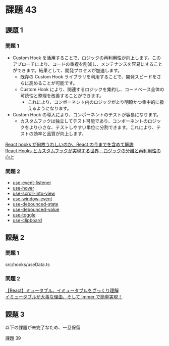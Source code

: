 # 課題 43

## 課題 1

### 問題 1

- Custom Hook を活用することで、ロジックの再利用性が向上します。このアプローチにより、コードの重複を削減し、メンテナンスを容易にすることができます。結果として、開発プロセスが加速します。
  - 既存の Custom Hook ライブラリを利用することで、開発スピードをさらに高めることが可能です。
  - Custom Hook により、関連するロジックを集約し、コードベース全体の可読性と整理を改善することができます。
    - これにより、コンポーネント内のロジックがより明瞭かつ集中的に扱えるようになります。
- Custom Hook の導入により、コンポーネントのテストが容易になります。
  - カスタムフックは独立してテスト可能であり、コンポーネントのロジックをより小さな、テストしやすい単位に分割できます。これにより、テストの効率と品質が向上します。

[React hooks が何故うれしいのか、React の今までを含めて解説](https://qiita.com/_muraham/items/d31628e15ed6ff6e3f58)  
[React Hooks とカスタムフックが実現する世界 - ロジックの分離と再利用性の向上](https://qiita.com/sonatard/items/617f324228f75b9c802f)

### 問題 2

- [use-event-listener](https://mantine.dev/hooks/use-event-listener/)
- [use-hover](https://mantine.dev/hooks/use-hover/)
- [use-scroll-into-view](https://mantine.dev/hooks/use-scroll-into-view/)
- [use-window-event](https://mantine.dev/hooks/use-window-event/)
- [use-debounced-state](https://mantine.dev/hooks/use-debounced-state/)
- [use-debounced-value](https://mantine.dev/hooks/use-debounced-value/)
- [use-toggle](https://mantine.dev/hooks/use-toggle/)
- [use-clipboard](https://mantine.dev/hooks/use-clipboard/)

## 課題 2

### 問題 1

src/hooks/useData.ts

### 問題 2

[【React】ミュータブル、イミュータブルをざっくり理解](https://zenn.dev/recode/articles/abc15ff64aa0ef)  
[イミュータブルが大事な理由、そして Immer で簡単実現！](https://zenn.dev/luvmini511/articles/85e8e3c71a2f41)

## 課題 3

以下の課題が未完了なため、一旦保留

課題 39

